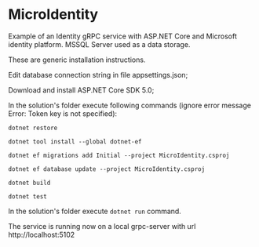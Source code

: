 # MicroIdentity
Example of an Identity gRPC service with ASP.NET Core and Microsoft identity platform.
MSSQL Server used as a data storage.

These are generic installation instructions.

Edit database connection string in file appsettings.json;

Download and install ASP.NET Core SDK 5.0;

In the solution's folder execute following commands (ignore error message Error: Token key is not specified):

`dotnet restore`

`dotnet tool install --global dotnet-ef`

`dotnet ef migrations add Initial --project MicroIdentity.csproj`

`dotnet ef database update --project MicroIdentity.csproj`

`dotnet build`

`dotnet test`


In the solution's folder execute `dotnet run` command.

The service is running now on a local grpc-server with url http://localhost:5102
